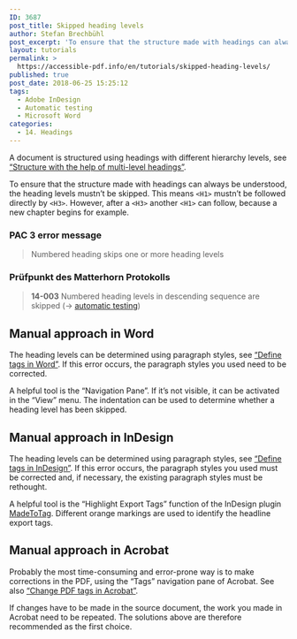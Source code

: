 ```yaml
---
ID: 3687
post_title: Skipped heading levels
author: Stefan Brechbühl
post_excerpt: 'To ensure that the structure made with headings can always be understood, the heading levels mustn’t be skipped. This means &lt;H1&gt; mustn’t be followed directly by &lt;H3&gt;. However, after a &lt;H3&gt; another &lt;H1&gt; can follow, because a new chapter begins for example.'
layout: tutorials
permalink: >
  https://accessible-pdf.info/en/tutorials/skipped-heading-levels/
published: true
post_date: 2018-06-25 15:25:12
tags:
  - Adobe InDesign
  - Automatic testing
  - Microsoft Word
categories:
  - 14. Headings
---
```

A document is structured using headings with different hierarchy levels, see [“Structure with the help of multi-level headings”](https://accessible-pdf.info/en/basics/structure-with-the-help-of-multi-level-headings/).

To ensure that the structure made with headings can always be understood, the heading levels mustn’t be skipped. This means `<H1>` mustn’t be followed directly by `<H3>`. However, after a `<H3>` another `<H1>` can follow, because a new chapter begins for example.

### PAC 3 error message

> Numbered heading skips one or more heading levels

### Prüfpunkt des Matterhorn Protokolls

> **14-003** Numbered heading levels in descending sequence are skipped (→ [automatic testing](https://accessible-pdf.info/en/tag/automatic-testing/))

## Manual approach in Word

The heading levels can be determined using paragraph styles, see [“Define tags in Word”](https://accessible-pdf.info/en/basics/define-tags-in-word/). If this error occurs, the paragraph styles you used need to be corrected.

A helpful tool is the “Navigation Pane”. If it’s not visible, it can be activated in the “View” menu. The indentation can be used to determine whether a heading level has been skipped.

## Manual approach in InDesign

The heading levels can be determined using paragraph styles, see [“Define tags in InDesign”](https://accessible-pdf.info/en/basics/define-tags-in-indesign/). If this error occurs, the paragraph styles you used must be corrected and, if necessary, the existing paragraph styles must be rethought.

A helpful tool is the “Highlight Export Tags” function of the InDesign plugin [MadeToTag](https://www.axaio.com/doku.php/en:products:madetotag). Different orange markings are used to identify the headline export tags.

## Manual approach in Acrobat

Probably the most time-consuming and error-prone way is to make corrections in the PDF, using the “Tags” navigation pane of Acrobat. See also [“Change PDF tags in Acrobat”](https://accessible-pdf.info/en/basics/change-pdf-tags-in-acrobat/).

If changes have to be made in the source document, the work you made in Acrobat need to be repeated. The solutions above are therefore recommended as the first choice.